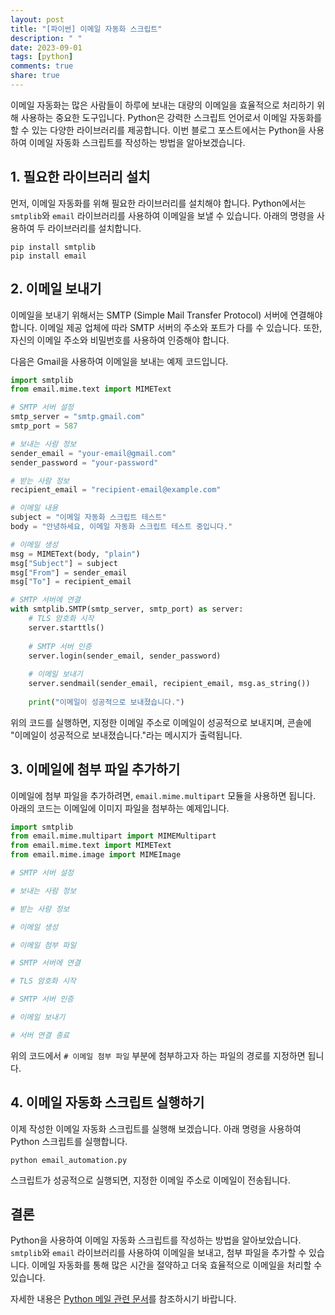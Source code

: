 ```yaml
---
layout: post
title: "[파이썬] 이메일 자동화 스크립트"
description: " "
date: 2023-09-01
tags: [python]
comments: true
share: true
---
```


이메일 자동화는 많은 사람들이 하루에 보내는 대량의 이메일을 효율적으로 처리하기 위해 사용하는 중요한 도구입니다. Python은 강력한 스크립트 언어로서 이메일 자동화를 할 수 있는 다양한 라이브러리를 제공합니다. 이번 블로그 포스트에서는 Python을 사용하여 이메일 자동화 스크립트를 작성하는 방법을 알아보겠습니다.

## 1. 필요한 라이브러리 설치

먼저, 이메일 자동화를 위해 필요한 라이브러리를 설치해야 합니다. Python에서는 ```smtplib```와 ```email``` 라이브러리를 사용하여 이메일을 보낼 수 있습니다. 아래의 명령을 사용하여 두 라이브러리를 설치합니다.

```
pip install smtplib
pip install email
```

## 2. 이메일 보내기

이메일을 보내기 위해서는 SMTP (Simple Mail Transfer Protocol) 서버에 연결해야 합니다. 이메일 제공 업체에 따라 SMTP 서버의 주소와 포트가 다를 수 있습니다. 또한, 자신의 이메일 주소와 비밀번호를 사용하여 인증해야 합니다.

다음은 Gmail을 사용하여 이메일을 보내는 예제 코드입니다.

```python
import smtplib
from email.mime.text import MIMEText

# SMTP 서버 설정
smtp_server = "smtp.gmail.com"
smtp_port = 587

# 보내는 사람 정보
sender_email = "your-email@gmail.com"
sender_password = "your-password"

# 받는 사람 정보
recipient_email = "recipient-email@example.com"

# 이메일 내용
subject = "이메일 자동화 스크립트 테스트"
body = "안녕하세요, 이메일 자동화 스크립트 테스트 중입니다."

# 이메일 생성
msg = MIMEText(body, "plain")
msg["Subject"] = subject
msg["From"] = sender_email
msg["To"] = recipient_email

# SMTP 서버에 연결
with smtplib.SMTP(smtp_server, smtp_port) as server:
    # TLS 암호화 시작
    server.starttls()
    
    # SMTP 서버 인증
    server.login(sender_email, sender_password)
    
    # 이메일 보내기
    server.sendmail(sender_email, recipient_email, msg.as_string())
    
    print("이메일이 성공적으로 보내졌습니다.")
```

위의 코드를 실행하면, 지정한 이메일 주소로 이메일이 성공적으로 보내지며, 콘솔에 "이메일이 성공적으로 보내졌습니다."라는 메시지가 출력됩니다.

## 3. 이메일에 첨부 파일 추가하기

이메일에 첨부 파일을 추가하려면, ```email.mime.multipart``` 모듈을 사용하면 됩니다. 아래의 코드는 이메일에 이미지 파일을 첨부하는 예제입니다.

```python
import smtplib
from email.mime.multipart import MIMEMultipart
from email.mime.text import MIMEText
from email.mime.image import MIMEImage

# SMTP 서버 설정

# 보내는 사람 정보

# 받는 사람 정보

# 이메일 생성

# 이메일 첨부 파일

# SMTP 서버에 연결

# TLS 암호화 시작

# SMTP 서버 인증

# 이메일 보내기

# 서버 연결 종료
```

위의 코드에서 ```# 이메일 첨부 파일``` 부분에 첨부하고자 하는 파일의 경로를 지정하면 됩니다.

## 4. 이메일 자동화 스크립트 실행하기

이제 작성한 이메일 자동화 스크립트를 실행해 보겠습니다. 아래 명령을 사용하여 Python 스크립트를 실행합니다.

```
python email_automation.py
```

스크립트가 성공적으로 실행되면, 지정한 이메일 주소로 이메일이 전송됩니다.

## 결론

Python을 사용하여 이메일 자동화 스크립트를 작성하는 방법을 알아보았습니다. ```smtplib```와 ```email``` 라이브러리를 사용하여 이메일을 보내고, 첨부 파일을 추가할 수 있습니다. 이메일 자동화를 통해 많은 시간을 절약하고 더욱 효율적으로 이메일을 처리할 수 있습니다. 

자세한 내용은 [Python 메일 관련 문서](https://docs.python.org/3/library/email.html)를 참조하시기 바랍니다.